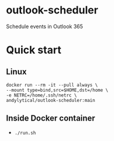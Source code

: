 # outlook-scheduler
Schedule events in Outlook 365

# Quick start
## Linux
```
docker run --rm -it --pull always \
--mount type=bind,src=$HOME,dst=/home \
-e NETRC=/home/.ssh/netrc \
andylytical/outlook-scheduler:main
```

## Inside Docker container
* `./run.sh`
